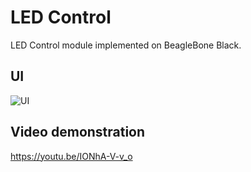 # LED Control
LED Control module implemented on BeagleBone Black.

## UI
![UI](https://github.com/xzzjoe/LED_Control/assets/71287197/23c10711-3404-431f-a02a-6cf755e976f4)

## Video demonstration
https://youtu.be/IONhA-V-v_o
